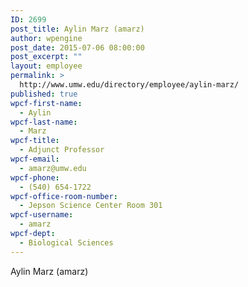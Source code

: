 ```yaml
---
ID: 2699
post_title: Aylin Marz (amarz)
author: wpengine
post_date: 2015-07-06 08:00:00
post_excerpt: ""
layout: employee
permalink: >
  http://www.umw.edu/directory/employee/aylin-marz/
published: true
wpcf-first-name:
  - Aylin
wpcf-last-name:
  - Marz
wpcf-title:
  - Adjunct Professor
wpcf-email:
  - amarz@umw.edu
wpcf-phone:
  - (540) 654-1722
wpcf-office-room-number:
  - Jepson Science Center Room 301
wpcf-username:
  - amarz
wpcf-dept:
  - Biological Sciences
---
```

Aylin Marz (amarz)